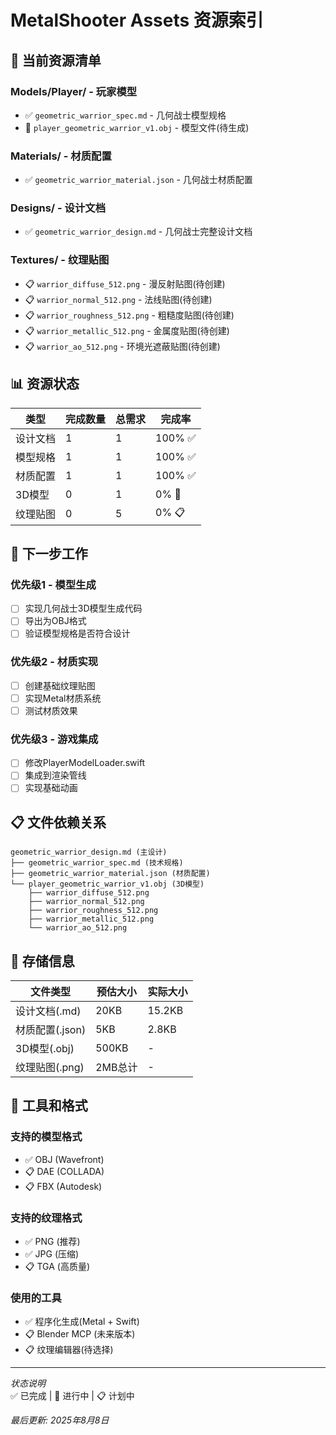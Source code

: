 # MetalShooter Assets 资源索引

## 📁 当前资源清单

### Models/Player/ - 玩家模型
- ✅ `geometric_warrior_spec.md` - 几何战士模型规格
- 🔄 `player_geometric_warrior_v1.obj` - 模型文件(待生成)

### Materials/ - 材质配置
- ✅ `geometric_warrior_material.json` - 几何战士材质配置

### Designs/ - 设计文档
- ✅ `geometric_warrior_design.md` - 几何战士完整设计文档

### Textures/ - 纹理贴图
- 📋 `warrior_diffuse_512.png` - 漫反射贴图(待创建)
- 📋 `warrior_normal_512.png` - 法线贴图(待创建)
- 📋 `warrior_roughness_512.png` - 粗糙度贴图(待创建)
- 📋 `warrior_metallic_512.png` - 金属度贴图(待创建)
- 📋 `warrior_ao_512.png` - 环境光遮蔽贴图(待创建)

## 📊 资源状态

| 类型 | 完成数量 | 总需求 | 完成率 |
|------|----------|--------|---------|
| 设计文档 | 1 | 1 | 100% ✅ |
| 模型规格 | 1 | 1 | 100% ✅ |
| 材质配置 | 1 | 1 | 100% ✅ |
| 3D模型 | 0 | 1 | 0% 🔄 |
| 纹理贴图 | 0 | 5 | 0% 📋 |

## 🎯 下一步工作

### 优先级1 - 模型生成
- [ ] 实现几何战士3D模型生成代码
- [ ] 导出为OBJ格式
- [ ] 验证模型规格是否符合设计

### 优先级2 - 材质实现
- [ ] 创建基础纹理贴图
- [ ] 实现Metal材质系统
- [ ] 测试材质效果

### 优先级3 - 游戏集成
- [ ] 修改PlayerModelLoader.swift
- [ ] 集成到渲染管线
- [ ] 实现基础动画

## 📋 文件依赖关系

```
geometric_warrior_design.md (主设计)
├── geometric_warrior_spec.md (技术规格)
├── geometric_warrior_material.json (材质配置)
└── player_geometric_warrior_v1.obj (3D模型)
    ├── warrior_diffuse_512.png
    ├── warrior_normal_512.png
    ├── warrior_roughness_512.png
    ├── warrior_metallic_512.png
    └── warrior_ao_512.png
```

## 💾 存储信息

| 文件类型 | 预估大小 | 实际大小 |
|----------|----------|----------|
| 设计文档(.md) | 20KB | 15.2KB |
| 材质配置(.json) | 5KB | 2.8KB |
| 3D模型(.obj) | 500KB | - |
| 纹理贴图(.png) | 2MB总计 | - |

## 🔧 工具和格式

### 支持的模型格式
- ✅ OBJ (Wavefront)
- 📋 DAE (COLLADA) 
- 📋 FBX (Autodesk)

### 支持的纹理格式
- ✅ PNG (推荐)
- ✅ JPG (压缩)
- 📋 TGA (高质量)

### 使用的工具
- ✅ 程序化生成(Metal + Swift)
- 📋 Blender MCP (未来版本)
- 📋 纹理编辑器(待选择)

---

*状态说明*  
✅ 已完成 | 🔄 进行中 | 📋 计划中  

*最后更新: 2025年8月8日*
